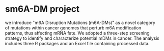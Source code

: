 # sm6A-DM project

we introduce "m6A Disruption Mutations (m6A-DMs)" as a novel category of mutations within cancer genomes that perturb m6A modification patterns, thus affecting mRNA fate. We adopted a three-step screening strategy to identify and characterize potential mDMs in cancer. The analysis includes three R packages and an Excel file containing processed data.


